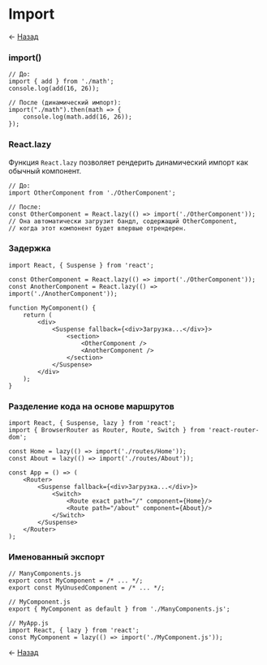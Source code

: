 # Import

← [Назад][back]

### import()

```react
// До:
import { add } from './math';
console.log(add(16, 26));

// После (динамический импорт):
import("./math").then(math => {
    console.log(math.add(16, 26));
});
```

### React.lazy

Функция `React.lazy` позволяет рендерить динамический импорт как обычный компонент.

```react
// До:
import OtherComponent from './OtherComponent';

// После:
const OtherComponent = React.lazy(() => import('./OtherComponent'));
// Она автоматически загрузит бандл, содержащий OtherComponent,
// когда этот компонент будет впервые отрендерен.
```

### Задержка

```react
import React, { Suspense } from 'react';

const OtherComponent = React.lazy(() => import('./OtherComponent'));
const AnotherComponent = React.lazy(() => import('./AnotherComponent'));

function MyComponent() {
    return (
        <div>
            <Suspense fallback={<div>Загрузка...</div>}>
                <section>
                    <OtherComponent />
                    <AnotherComponent />
                </section>
            </Suspense>
        </div>
    );
}
```

### Разделение кода на основе маршрутов

```react
import React, { Suspense, lazy } from 'react';
import { BrowserRouter as Router, Route, Switch } from 'react-router-dom';

const Home = lazy(() => import('./routes/Home'));
const About = lazy(() => import('./routes/About'));

const App = () => (
    <Router>
        <Suspense fallback={<div>Загрузка...</div>}>
            <Switch>
                <Route exact path="/" component={Home}/>
                <Route path="/about" component={About}/>
            </Switch>
        </Suspense>
    </Router>
);
```

### Именованный экспорт

```react
// ManyComponents.js
export const MyComponent = /* ... */;
export const MyUnusedComponent = /* ... */;
```

```react
// MyComponent.js
export { MyComponent as default } from './ManyComponents.js';
```

```react
// MyApp.js
import React, { lazy } from 'react';
const MyComponent = lazy(() => import('./MyComponent.js'));
```

← [Назад][back]

[back]: <.> "Назад к оглавлению"